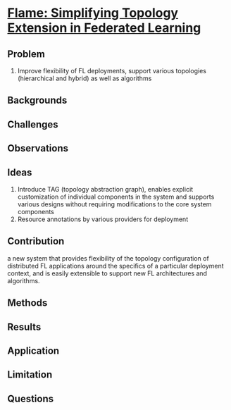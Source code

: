 # [Flame: Simplifying Topology Extension in Federated Learning](https://arxiv.org/pdf/2305.05118)
## Problem
1. Improve flexibility of FL deployments, support various topologies (hierarchical and hybrid) as well as algorithms
## Backgrounds

## Challenges


## Observations

## Ideas
1. Introduce TAG (topology abstraction graph), enables explicit customization of
individual components in the system and supports various designs
without requiring modifications to the core system components
2. Resource annotations by various providers for deployment


## Contribution
a new system that provides flexibility of the topology configuration of distributed FL applications
around the specifics of a particular deployment context, and is easily
extensible to support new FL architectures and algorithms.

## Methods

## Results

## Application

## Limitation

## Questions